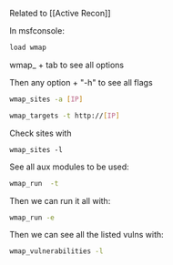 
Related to [[Active Recon]]

In msfconsole:

``` bash
load wmap
```

wmap_ + tab to see all options

Then any option + "-h" to see all flags

``` bash
wmap_sites -a [IP]
```

``` bash
wmap_targets -t http://[IP]
```

Check sites with 

```
wmap_sites -l
```

See all aux modules to be used:

``` bash
wmap_run  -t
```

Then we can run it all with:

``` bash
wmap_run -e
```


Then we can see all the listed vulns with:

``` bash
wmap_vulnerabilities -l
```